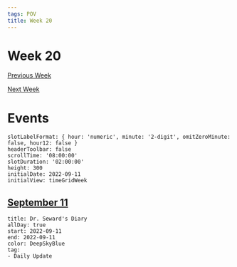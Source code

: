 ```yaml
---
tags: POV
title: Week 20
---
```


# Week 20

[Previous Week](2022-W37)

[Next Week](2022-W39)

# Events

```itinerary
slotLabelFormat: { hour: 'numeric', minute: '2-digit', omitZeroMinute: false, hour12: false }
headerToolbar: false
scrollTime: '08:00:00'
slotDuration: '02:00:00'
height: 300
initialDate: 2022-09-11
initialView: timeGridWeek
```

## [September 11](2022-09-11.md)

```itinerary-event
title: Dr. Seward's Diary
allDay: true
start: 2022-09-11
end: 2022-09-11
color: DeepSkyBlue
tag:
- Daily Update
```

